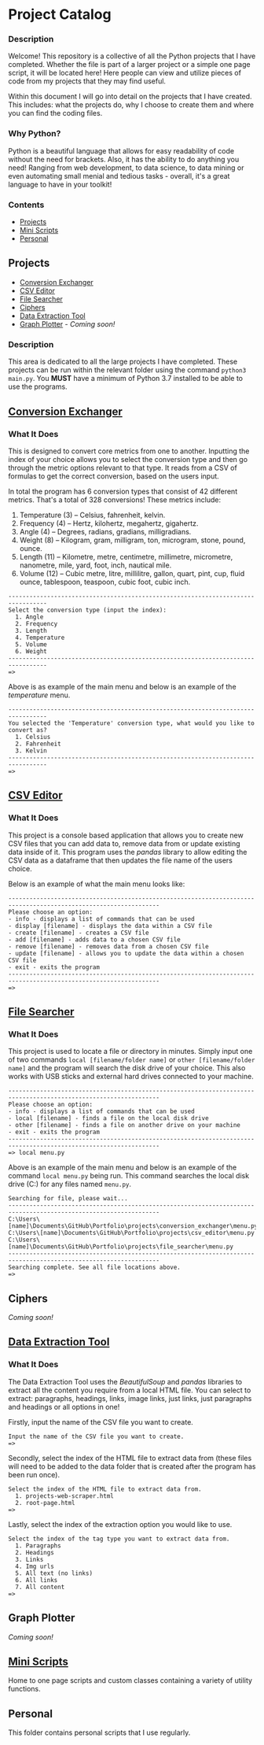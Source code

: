 # Project Catalog

### Description
Welcome! This repository is a collective of all the Python projects that I have completed. Whether the file is part of a larger project or a simple one page script, it will be located here! Here people can view and utilize pieces of code from my projects that they may find useful. 

Within this document I will go into detail on the projects that I have created. This includes: what the projects do, why I choose to create them and where you can find the coding files.

### Why Python?
Python is a beautiful language that allows for easy readability of code without the need for brackets. Also, it has the ability to do anything you need! Ranging from web development, to data science, to data mining or even automating small menial and tedious tasks - overall, it's a great language to have in your toolkit!

### Contents
  * [Projects](#projects)
  * [Mini Scripts](#mini-scripts)
  * [Personal](#personal)

## Projects
  * [Conversion Exchanger](#conversion-exchanger)
  * [CSV Editor](#csv-editor)
  * [File Searcher](#file-searcher)
  * [Ciphers](#Ciphers)
  * [Data Extraction Tool](#data-extraction-tool)
  * [Graph Plotter](#graph-plotter) - _Coming soon!_

  ### Description
  This area is dedicated to all the large projects I have completed. These projects can be run within the relevant folder using the command `python3 main.py`. You **MUST** have a minimum of Python 3.7 installed to be able to use the programs.

  ## [Conversion Exchanger](https://github.com/Achronus/Portfolio/tree/master/projects/conversion_exchanger)
  
  ### What It Does
  This is designed to convert core metrics from one to another. Inputting the index of your choice allows you to select the conversion type and then go through the metric options relevant to that type. It reads from a CSV of formulas to get the correct conversion, based on the users input. 
  
  In total the program has 6 conversion types that consist of 42 different metrics. That's a total of 328 conversions! These metrics include:
  1. Temperature (3) – Celsius, fahrenheit, kelvin.
  2. Frequency (4) – Hertz, kilohertz, megahertz, gigahertz.
  3. Angle (4) – Degrees, radians, gradians, milligradians.
  4. Weight (8) – Kilogram, gram, milligram, ton, microgram, stone, pound, ounce.
  5. Length (11) – Kilometre, metre, centimetre, millimetre, micrometre, nanometre, mile, yard, foot, inch, nautical mile.
  6. Volume (12) – Cubic metre, litre, millilitre, gallon, quart, pint, cup, fluid ounce, tablespoon, teaspoon, cubic foot, cubic inch.

  ```
  ---------------------------------------------------------------------------------
  Select the conversion type (input the index):
    1. Angle
    2. Frequency
    3. Length
    4. Temperature
    5. Volume
    6. Weight
  ---------------------------------------------------------------------------------
  =>
  ```

  Above is as example of the main menu and below is an example of the _temperature_ menu.

  ```
  ---------------------------------------------------------------------------------
  You selected the 'Temperature' conversion type, what would you like to convert as?
    1. Celsius
    2. Fahrenheit
    3. Kelvin
  ---------------------------------------------------------------------------------
  =>
  ```

  ## [CSV Editor](https://github.com/Achronus/Portfolio/tree/master/projects/csv_editor)

  ### What It Does
  This project is a console based application that allows you to create new CSV files that you can add data to, remove data from or update existing data inside of it. This program uses the _pandas_ library to allow editing the CSV data as a dataframe that then updates the file name of the users choice.

  Below is an example of what the main menu looks like:

  ```
  -----------------------------------------------------------------------------------------------------------------
  Please choose an option:
  - info - displays a list of commands that can be used
  - display [filename] - displays the data within a CSV file
  - create [filename] - creates a CSV file
  - add [filename] - adds data to a chosen CSV file
  - remove [filename] - removes data from a chosen CSV file
  - update [filename] - allows you to update the data within a chosen CSV file
  - exit - exits the program
  -----------------------------------------------------------------------------------------------------------------
  =>
  ```

  ## [File Searcher](https://github.com/Achronus/Portfolio/tree/master/projects/file_searcher)

  ### What It Does
  This project is used to locate a file or directory in minutes. Simply input one of two commands `local [filename/folder name]` or `other [filename/folder name]` and the program will search the disk drive of your choice. This also works with USB sticks and external hard drives connected to your machine.

  ```
  -----------------------------------------------------------------------------------------------------------------
  Please choose an option:
  - info - displays a list of commands that can be used
  - local [filename] - finds a file on the local disk drive
  - other [filename] - finds a file on another drive on your machine
  - exit - exits the program
  -----------------------------------------------------------------------------------------------------------------
  => local menu.py
  ```

  Above is an example of the main menu and below is an example of the command `local menu.py` being run. This command searches the local disk drive (C:) for any files named `menu.py`.

  ```
  Searching for file, please wait...
  -----------------------------------------------------------------------------------------------------------------
  C:\Users\[name]\Documents\GitHub\Portfolio\projects\conversion_exchanger\menu.py
  C:\Users\[name]\Documents\GitHub\Portfolio\projects\csv_editor\menu.py
  C:\Users\[name]\Documents\GitHub\Portfolio\projects\file_searcher\menu.py
  -----------------------------------------------------------------------------------------------------------------
  Searching complete. See all file locations above.
  =>
  ```

  ## Ciphers
  _Coming soon!_

  ## [Data Extraction Tool](https://github.com/Achronus/Portfolio/tree/master/projects/data_extraction_tool)
  
  ### What It Does
  The Data Extraction Tool uses the _BeautifulSoup_ and _pandas_ libraries to extract all the content you require from a local HTML file. You can select to extract: paragraphs, headings, links, image links, just links, just paragraphs and headings or all options in one!

  Firstly, input the name of the CSV file you want to create.
  ```
  Input the name of the CSV file you want to create.
  =>
  ```

  Secondly, select the index of the HTML file to extract data from (these files will need to be added to the data folder that is created after the program has been run once).
  ```
  Select the index of the HTML file to extract data from.
    1. projects-web-scraper.html
    2. root-page.html
  =>
  ```

  Lastly, select the index of the extraction option you would like to use.
  ```
  Select the index of the tag type you want to extract data from.
    1. Paragraphs
    2. Headings
    3. Links
    4. Img urls
    5. All text (no links)
    6. All links
    7. All content
  =>
  ```

  ## Graph Plotter
  _Coming soon!_

## [Mini Scripts](https://github.com/Achronus/Portfolio/tree/master/mini)
Home to one page scripts and custom classes containing a variety of utility functions.

## Personal
This folder contains personal scripts that I use regularly.
